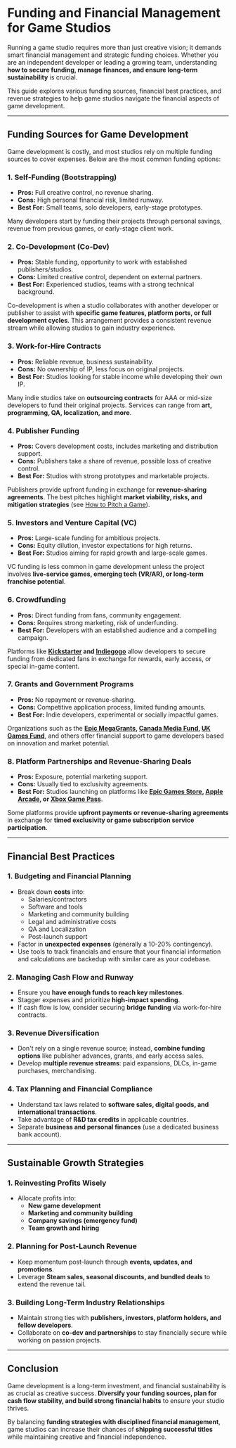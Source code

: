 # Funding and Financial Management for Game Studios

Running a game studio requires more than just creative vision; it demands smart financial management and strategic funding choices. Whether you are an independent developer or leading a growing team, understanding **how to secure funding, manage finances, and ensure long-term sustainability** is crucial.

This guide explores various funding sources, financial best practices, and revenue strategies to help game studios navigate the financial aspects of game development.

---

## Funding Sources for Game Development

Game development is costly, and most studios rely on multiple funding sources to cover expenses. Below are the most common funding options:

### 1. **Self-Funding (Bootstrapping)**
- **Pros:** Full creative control, no revenue sharing.
- **Cons:** High personal financial risk, limited runway.
- **Best For:** Small teams, solo developers, early-stage prototypes.

Many developers start by funding their projects through personal savings, revenue from previous games, or early-stage client work.

### 2. **Co-Development (Co-Dev)**
- **Pros:** Stable funding, opportunity to work with established publishers/studios.
- **Cons:** Limited creative control, dependent on external partners.
- **Best For:** Experienced studios, teams with a strong technical background.

Co-development is when a studio collaborates with another developer or publisher to assist with **specific game features, platform ports, or full development cycles**. This arrangement provides a consistent revenue stream while allowing studios to gain industry experience.

### 3. **Work-for-Hire Contracts**
- **Pros:** Reliable revenue, business sustainability.
- **Cons:** No ownership of IP, less focus on original projects.
- **Best For:** Studios looking for stable income while developing their own IP.

Many indie studios take on **outsourcing contracts** for AAA or mid-size developers to fund their original projects. Services can range from **art, programming, QA, localization, and more**.

### 4. **Publisher Funding**
- **Pros:** Covers development costs, includes marketing and distribution support.
- **Cons:** Publishers take a share of revenue, possible loss of creative control.
- **Best For:** Studios with strong prototypes and marketable projects.

Publishers provide upfront funding in exchange for **revenue-sharing agreements**. The best pitches highlight **market viability, risks, and mitigation strategies** (see [How to Pitch a Game](HowToPitchAGame.md)).

### 5. **Investors and Venture Capital (VC)**
- **Pros:** Large-scale funding for ambitious projects.
- **Cons:** Equity dilution, investor expectations for high returns.
- **Best For:** Studios aiming for rapid growth and large-scale games.

VC funding is less common in game development unless the project involves **live-service games, emerging tech (VR/AR), or long-term franchise potential**.

### 6. **Crowdfunding**
- **Pros:** Direct funding from fans, community engagement.
- **Cons:** Requires strong marketing, risk of underfunding.
- **Best For:** Developers with an established audience and a compelling campaign.

Platforms like **[Kickstarter](https://www.kickstarter.com/) and [Indiegogo](https://www.indiegogo.com/)** allow developers to secure funding from dedicated fans in exchange for rewards, early access, or special in-game content.

### 7. **Grants and Government Programs**
- **Pros:** No repayment or revenue-sharing.
- **Cons:** Competitive application process, limited funding amounts.
- **Best For:** Indie developers, experimental or socially impactful games.

Organizations such as the **[Epic MegaGrants](https://www.unrealengine.com/en-US/megagrants), [Canada Media Fund](https://cmf-fmc.ca/), [UK Games Fund](https://ukgamesfund.com/)**, and others offer financial support to game developers based on innovation and market potential.

### 8. **Platform Partnerships and Revenue-Sharing Deals**
- **Pros:** Exposure, potential marketing support.
- **Cons:** Usually tied to exclusivity agreements.
- **Best For:** Studios launching on platforms like **[Epic Games Store](https://store.epicgames.com/), [Apple Arcade](https://www.apple.com/apple-arcade/), or [Xbox Game Pass](https://www.xbox.com/en-US/xbox-game-pass)**.

Some platforms provide **upfront payments or revenue-sharing agreements** in exchange for **timed exclusivity or game subscription service participation**.

---

## Financial Best Practices

### 1. **Budgeting and Financial Planning**
- Break down **costs** into:
  - Salaries/contractors
  - Software and tools
  - Marketing and community building
  - Legal and administrative costs
  - QA and Localization
  - Post-launch support
- Factor in **unexpected expenses** (generally a 10-20% contingency).
- Use tools to track financials and ensure that your financial information and calculations are backedup with similar care as your codebase.

### 2. **Managing Cash Flow and Runway**
- Ensure you **have enough funds to reach key milestones**.
- Stagger expenses and prioritize **high-impact spending**.
- If cash flow is low, consider securing **bridge funding** via work-for-hire contracts.

### 3. **Revenue Diversification**
- Don't rely on a single revenue source; instead, **combine funding options** like publisher advances, grants, and early access sales.
- Develop **multiple revenue streams**: paid expansions, DLCs, in-game purchases, merchandising.

### 4. **Tax Planning and Financial Compliance**
- Understand tax laws related to **software sales, digital goods, and international transactions**.
- Take advantage of **R&D tax credits** in applicable countries.
- Separate **business and personal finances** (use a dedicated business bank account).

---

## Sustainable Growth Strategies

### 1. **Reinvesting Profits Wisely**
- Allocate profits into:
  - **New game development**
  - **Marketing and community building**
  - **Company savings (emergency fund)**
  - **Team growth and hiring**

### 2. **Planning for Post-Launch Revenue**
- Keep momentum post-launch through **events, updates, and promotions**.
- Leverage **Steam sales, seasonal discounts, and bundled deals** to extend the revenue tail.

### 3. **Building Long-Term Industry Relationships**
- Maintain strong ties with **publishers, investors, platform holders, and fellow developers**.
- Collaborate on **co-dev and partnerships** to stay financially secure while working on passion projects.

---

## Conclusion

Game development is a long-term investment, and financial sustainability is as crucial as creative success. **Diversify your funding sources, plan for cash flow stability, and build strong financial habits** to ensure your studio thrives.

By balancing **funding strategies with disciplined financial management**, game studios can increase their chances of **shipping successful titles** while maintaining creative and financial independence.

